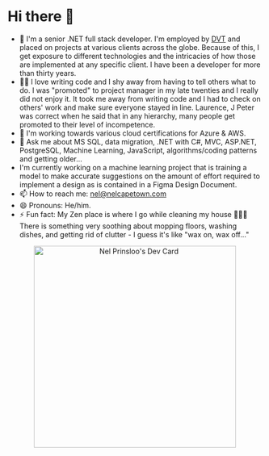 # Hi there 👋

- 🔭 I'm a senior .NET full stack developer. I'm employed by [DVT](https://www.linkedin.com/company/dvt/mycompany/) and placed on projects at various clients across the globe.  Because of this, I get exposure to different technologies and the intricacies of how those are implemented at any specific client.  I have been a developer for more than thirty years.
- 👨‍💻 I love writing code and I shy away from having to tell others what to do.  I was "promoted" to project manager in my late twenties and I really did not enjoy it.  It took me away from writing code and I had to check on others' work and make sure everyone stayed in line.  Laurence, J Peter was correct when he said that in any hierarchy, many people get promoted to their level of incompetence.
- 🌱 I'm working towards various cloud certifications for Azure & AWS. 
- 💬 Ask me about MS SQL, data migration, .NET with C#, MVC, ASP.NET, PostgreSQL, Machine Learning, JavaScript, algorithms/coding patterns and getting older...
- I'm currently working on a machine learning project that is training a model to make accurate suggestions on the amount of effort required to implement a design as is contained in a Figma Design Document.
- 📫 How to reach me: <a href="mailto:nel@nelcapetown.com">nel@nelcapetown.com</a>
- 😄 Pronouns: He/him.
- ⚡ Fun fact: My Zen place is where I go while cleaning my house 🧼🧽🧹  There is something very soothing about mopping floors, washing dishes, and getting rid of clutter - I guess it's like "wax on, wax off..."

<p align="center"><a href="https://app.daily.dev/nelcapetown"><img src="https://api.daily.dev/devcards/67c610fb1bfe41f38361ac7268cb071a.png?r=zn6" width="400" alt="Nel Prinsloo's Dev Card"/></a></p>
